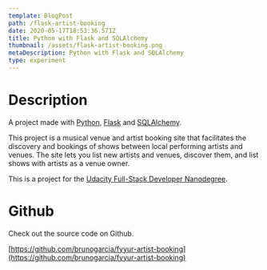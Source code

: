 ```yaml
---
template: BlogPost
path: /flask-artist-booking
date: 2020-05-17T18:53:36.571Z
title: Python with Flask and SQLAlchemy
thumbnail: /assets/flask-artist-booking.png
metaDescription: Python with Flask and SQLAlchemy
type: experiment
---
```

# Description

A project made with [Python](https://www.python.org/), [Flask](https://palletsprojects.com/p/flask/) and [SQLAlchemy](https://www.sqlalchemy.org/).

This project is a musical venue and artist booking site that facilitates the discovery and bookings of shows between local performing artists and venues.
The site lets you list new artists and venues, discover them, and list shows with artists as a venue owner.

This is a project for the [Udacity Full-Stack Developer Nanodegree](https://www.udacity.com/course/full-stack-web-developer-nanodegree--nd0044).

# Github

Check out the source code on Github.

[https://github.com/brunogarcia/fyyur-artist-booking](https://github.com/brunogarcia/fyyur-artist-booking)
